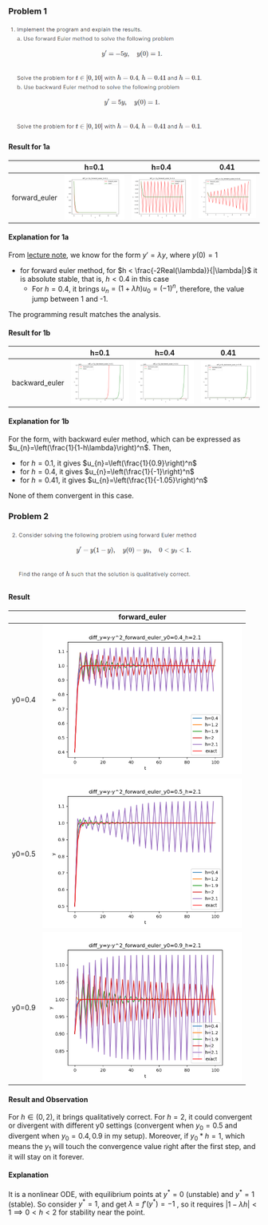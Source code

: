 ### Problem 1
<img src=_result/p1.png width="400" />

#### Result for 1a
|  | h=0.1 | h=0.4 | 0.41 |
| ---- | ---- | ---- | ---- |
| forward_euler | <img src="_result/diff_y=-5y_forward_euler_10.png" width="200"/> | <img src="_result/diff_y=-5y_forward_euler_40.png" width="200"/> | <img src="_result/diff_y=-5y_forward_euler_41.png" width="200"/> |

#### Explanation for 1a
From [lecture note](https://hackmd.io/@teshenglin/SCMA30009_05#The-absolute-stability), we know for the form $y'=\lambda y$, where $y(0)=1$
- for forward euler method, for $h < \frac{-2Real(\lambda)}{|\lambda|}$ it is absolute stable, that is, $h < 0.4$ in this case
    - For $h = 0.4$, it brings $u_n = (1+\lambda h)u_0 = (-1)^n$, therefore, the value jump between 1 and -1.

The programming result matches the analysis.

#### Result for 1b
|  | h=0.1 | h=0.4 | 0.41 |
| ---- | ---- | ---- | ---- |
| backward_euler | <img src="_result/diff_y=5y_backward_euler_10.png" width="200"/> | <img src="_result/diff_y=5y_backward_euler_40.png" width="200"/> | <img src="_result/diff_y=5y_backward_euler_41.png" width="200"/> |

#### Explanation for 1b
For the form, with backward euler method, which can be expressed as $u_{n}=\left(\frac{1}{1-h\lambda}\right)^n$. Then,
- for $h=0.1$, it gives $u_{n}=\left(\frac{1}{0.9}\right)^n$
- for $h=0.4$, it gives $u_{n}=\left(\frac{1}{-1}\right)^n$
- for $h=0.41$, it gives $u_{n}=\left(\frac{1}{-1.05}\right)^n$

None of them convergent in this case.

### Problem 2
<img src=_result/p2.png width="400" />

#### Result
|  | forward_euler |
| ---- | ---- |
| y0=0.4 | <img src="_result/diff_y=y-y^2_forward_euler_y0=0.4_210.png" width="400"/> |
| y0=0.5 | <img src="_result/diff_y=y-y^2_forward_euler_y0=0.5_210.png" width="400"/> |
| y0=0.9 | <img src="_result/diff_y=y-y^2_forward_euler_y0=0.9_210.png" width="400"/> |

#### Result and Observation
For $h \in (0, 2)$, it brings qualitatively correct.
For $h = 2$, it could convergent or divergent with different y0 settings (convergent when $y_0=0.5$ and divergent when $y_0=0.4, 0.9$ in my setup). Moreover, if $y_0*h = 1$, which means the $y_1$ will touch the convergence value right after the first step, and it will stay on it forever.

#### Explanation
It is a nonlinear ODE, with equilibrium points at $y^{\ast} = 0$ (unstable) and $y^{\ast} = 1$ (stable).
So consider $y^{\ast} = 1$, and get $\lambda =f'(y^{\ast})=-1$ , so it requires $|1-\lambda h|<1 \implies 0 < h < 2$ for stability near the point.